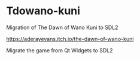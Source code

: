 # Tdowano-kuni
Migration of The Dawn of Wano Kuni to SDL2

https://aderayevans.itch.io/the-dawn-of-wano-kuni

Migrate the game from Qt Widgets to SDL2
